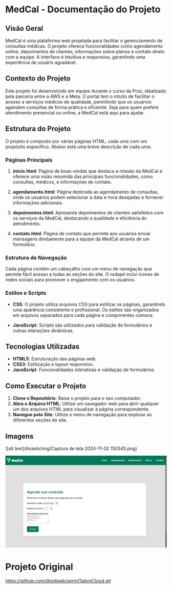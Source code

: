 # MedCal - Documentação do Projeto

## Visão Geral

MedCal é uma plataforma web projetada para facilitar o gerenciamento de consultas médicas. O projeto oferece funcionalidades como agendamento online, depoimentos de clientes, informações sobre planos e contato direto com a equipe. A interface é intuitiva e responsiva, garantindo uma experiência de usuário agradável.

## Contexto do Projeto

Este projeto foi desenvolvido em equipe durante o curso da Proz, idealizado pela parceria entre a AWS e a Meta. O portal tem o intuito de facilitar o acesso a serviços médicos de qualidade, permitindo que os usuários agendem consultas de forma prática e eficiente. Seja para quem prefere atendimento presencial ou online, a MedCal está aqui para ajudar.

## Estrutura do Projeto

O projeto é composto por várias páginas HTML, cada uma com um propósito específico. Abaixo está uma breve descrição de cada uma:

### Páginas Principais


1. **inicio.html**: Página de boas-vindas que destaca a missão da MedCal e oferece uma visão resumida das principais funcionalidades, como consultas, médicos, e informações de contato.

2. **agendamento.html**: Página dedicada ao agendamento de consultas, onde os usuários podem selecionar a data e hora desejadas e fornecer informações adicionais.

3. **depoimentos.html**: Apresenta depoimentos de clientes satisfeitos com os serviços da MedCal, destacando a qualidade e eficiência do atendimento.

4. **contato.html**: Página de contato que permite aos usuários enviar mensagens diretamente para a equipe da MedCal através de um formulário.

### Estrutura de Navegação

Cada página contém um cabeçalho com um menu de navegação que permite fácil acesso a todas as seções do site. O rodapé inclui ícones de redes sociais para promover o engajamento com os usuários.

### Estilos e Scripts

- **CSS**: O projeto utiliza arquivos CSS para estilizar as páginas, garantindo uma aparência consistente e profissional. Os estilos são organizados em arquivos separados para cada página e componentes comuns.
  
- **JavaScript**: Scripts são utilizados para validação de formulários e outras interações dinâmicas.

## Tecnologias Utilizadas

- **HTML5**: Estruturação das páginas web.
- **CSS3**: Estilização e layout responsivo.
- **JavaScript**: Funcionalidades interativas e validação de formulários.

## Como Executar o Projeto

1. **Clone o Repositório**: Baixe o projeto para o seu computador.
2. **Abra o Arquivo HTML**: Utilize um navegador web para abrir qualquer um dos arquivos HTML para visualizar a página correspondente.
3. **Navegue pelo Site**: Utilize o menu de navegação para explorar as diferentes seções do site.

## Imagens
![alt text](Assets/img/Captura de tela 2024-11-02 150345.png)

![alt text](Assets/img/image.png)

# Projeto Original

https://github.com/digidweb/sprintTalentCloud.git